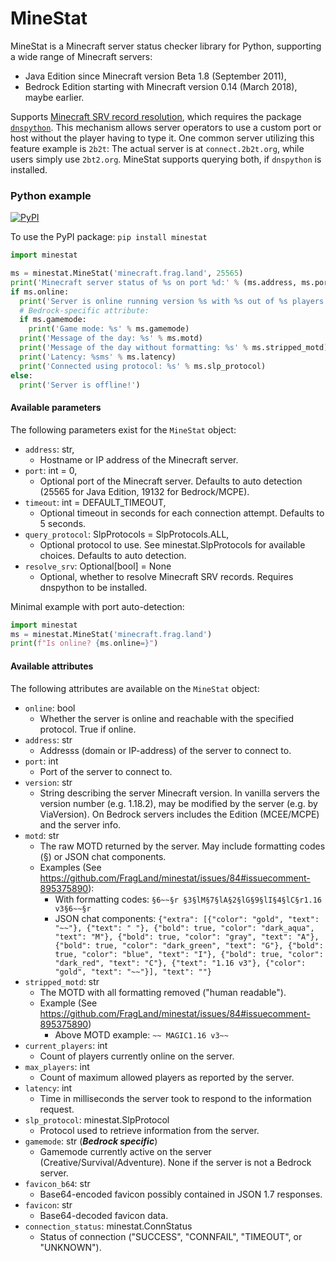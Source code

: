 MineStat
========

MineStat is a Minecraft server status checker library for Python, supporting a wide range of Minecraft servers:
- Java Edition since Minecraft version Beta 1.8 (September 2011),
- Bedrock Edition starting with Minecraft version 0.14 (March 2018), maybe earlier.

Supports [Minecraft SRV record resolution](https://minecraft.fandom.com/wiki/Tutorials/Setting_up_a_server#The_SRV_record),
which requires the package [`dnspython`](https://pypi.org/project/dnspython/).
This mechanism allows server operators to use a custom port or host without the player having to type it.
One common server utilizing this feature example is `2b2t`: The actual server is at `connect.2b2t.org`, while users simply use `2bt2.org`.
MineStat supports querying both, if `dnspython` is installed.

### Python example

[![PyPI](https://img.shields.io/pypi/v/minestat?color=green&label=PyPI%20package&style=plastic)](https://pypi.org/project/minestat/)

To use the PyPI package: `pip install minestat`

```python
import minestat

ms = minestat.MineStat('minecraft.frag.land', 25565)
print('Minecraft server status of %s on port %d:' % (ms.address, ms.port))
if ms.online:
  print('Server is online running version %s with %s out of %s players.' % (ms.version, ms.current_players, ms.max_players))
  # Bedrock-specific attribute:
  if ms.gamemode:
    print('Game mode: %s' % ms.gamemode)
  print('Message of the day: %s' % ms.motd)
  print('Message of the day without formatting: %s' % ms.stripped_motd)
  print('Latency: %sms' % ms.latency)
  print('Connected using protocol: %s' % ms.slp_protocol)
else:
  print('Server is offline!')
```

#### Available parameters
The following parameters exist for the `MineStat` object:

- `address`: str,
  - Hostname or IP address of the Minecraft server.
- `port`: int = 0,
  - Optional port of the Minecraft server. Defaults to auto detection (25565 for Java Edition, 19132 for Bedrock/MCPE).
- `timeout`: int = DEFAULT_TIMEOUT,
  - Optional timeout in seconds for each connection attempt. Defaults to 5 seconds.
- `query_protocol`: SlpProtocols = SlpProtocols.ALL,
  - Optional protocol to use. See minestat.SlpProtocols for available choices. Defaults to auto detection.
- `resolve_srv`: Optional[bool] = None
  - Optional, whether to resolve Minecraft SRV records. Requires dnspython to be installed.


Minimal example with port auto-detection:
```python
import minestat
ms = minestat.MineStat('minecraft.frag.land')
print(f"Is online? {ms.online=}")
```

#### Available attributes
The following attributes are available on the `MineStat` object:

- `online`: bool
  - Whether the server is online and reachable with the specified protocol. True if online.
- `address`: str
  - Addresss (domain or IP-address) of the server to connect to.
- `port`: int
  - Port of the server to connect to.
- `version`: str
  - String describing the server Minecraft version. In vanilla servers the version number (e.g. 1.18.2),
    may be modified by the server (e.g. by ViaVersion). On Bedrock servers includes the Edition (MCEE/MCPE)
    and the server info.
- `motd`: str
  - The raw MOTD returned by the server. May include formatting codes (§) or JSON chat components.
  - Examples (See https://github.com/FragLand/minestat/issues/84#issuecomment-895375890):
    - With formatting codes: `§6~~§r §3§lM§7§lA§2§lG§9§lI§4§lC§r1.16 v3§6~~§r`
    - JSON chat components: `{"extra": [{"color": "gold", "text": "~~"}, {"text": " "}, {"bold": true, "color": "dark_aqua", "text": "M"}, {"bold": true, "color": "gray", "text": "A"}, {"bold": true, "color": "dark_green", "text": "G"}, {"bold": true, "color": "blue", "text": "I"}, {"bold": true, "color": "dark_red", "text": "C"}, {"text": "1.16 v3"}, {"color": "gold", "text": "~~"}], "text": ""}`
- `stripped_motd`: str
  - The MOTD with all formatting removed ("human readable").
  - Example (See https://github.com/FragLand/minestat/issues/84#issuecomment-895375890)
    - Above MOTD example: `~~ MAGIC1.16 v3~~`
- `current_players`: int
  - Count of players currently online on the server.
- `max_players`: int
  - Count of maximum allowed players as reported by the server.
- `latency`: int
  - Time in milliseconds the server took to respond to the information request.
- `slp_protocol`: minestat.SlpProtocol
  - Protocol used to retrieve information from the server.
- `gamemode`: str (***Bedrock specific***)
  - Gamemode currently active on the server (Creative/Survival/Adventure). None if the server is not a Bedrock server.
- `favicon_b64`: str
  - Base64-encoded favicon possibly contained in JSON 1.7 responses.
- `favicon`: str
  - Base64-decoded favicon data.
- `connection_status`: minestat.ConnStatus
  - Status of connection ("SUCCESS", "CONNFAIL", "TIMEOUT", or "UNKNOWN").
